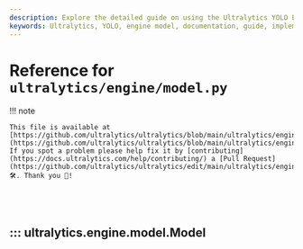 ```yaml
---
description: Explore the detailed guide on using the Ultralytics YOLO Engine Model. Learn better ways to implement, train and evaluate YOLO models.
keywords: Ultralytics, YOLO, engine model, documentation, guide, implementation, training, evaluation
---
```


# Reference for `ultralytics/engine/model.py`

!!! note

    This file is available at [https://github.com/ultralytics/ultralytics/blob/main/ultralytics/engine/model.py](https://github.com/ultralytics/ultralytics/blob/main/ultralytics/engine/model.py). If you spot a problem please help fix it by [contributing](https://docs.ultralytics.com/help/contributing/) a [Pull Request](https://github.com/ultralytics/ultralytics/edit/main/ultralytics/engine/model.py) 🛠️. Thank you 🙏!

<br><br>

## ::: ultralytics.engine.model.Model

<br><br>
